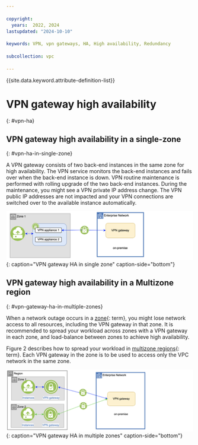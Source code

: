 ```yaml
---

copyright:
  years:  2022, 2024
lastupdated: "2024-10-10"

keywords: VPN, vpn gateways, HA, High availability, Redundancy

subcollection: vpc

---
```


{{site.data.keyword.attribute-definition-list}}

# VPN gateway high availability
{: #vpn-ha}

## VPN gateway high availability in a single-zone
{: #vpn-ha-in-single-zone}

A VPN gateway consists of two back-end instances in the same zone for high availability. The VPN service monitors the back-end instances and fails over when the back-end instance is down. VPN routine maintenance is performed with rolling upgrade of the two back-end instances. During the maintenance, you might see a VPN private IP address change. The VPN public IP addresses are not impacted and your VPN connections are switched over to the available instance automatically.

![VPN gateway HA in single zone](images/vpn-gateway-ha.png "VPN gateway HA in single zone"){: caption="VPN gateway HA in single zone" caption-side="bottom"}

## VPN gateway high availability in a Multizone region
{: #vpn-gateway-ha-in-multiple-zones}

When a network outage occurs in a [zone](#x2070723){: term}, you might lose network access to all resources, including the VPN gateway in that zone. It is recommended to spread your workload across zones with a VPN gateway in each zone, and load-balance between zones to achieve high availability.

Figure 2 describes how to spread your workload in [multizone regions](#x9774820){: term}. Each VPN gateway in the zone is to be used to access only the VPC network in the same zone.

![VPN gateway HA in multiple zones](images/vpn-gateway-ha-in-multiple-zones.png "VPN gateway HA in multiple zones"){: caption="VPN gateway HA in multiple zones" caption-side="bottom"}
